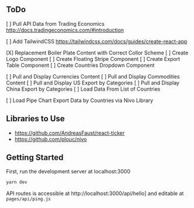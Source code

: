 ## ToDo
[ ] Pull API Data from Trading Economics
http://docs.tradingeconomics.com/#introduction

[ ] Add TailwindCSS 
https://tailwindcss.com/docs/guides/create-react-app



[X] Replacement Boiler Plate Content with Correct Collor Scheme
[ ] Create Logo Component
[ ] Create Floating Stripe Component
[ ] Create Export Table Component
[ ] Create Countries Dropdown Component

[ ] Pull and Display Currencies Content
[ ] Pull and Display Commodities Content
[ ] Pull and Display US Export by Categories
[ ] Pull and Display China Export by Categories 
[ ] Load Data From List of Countries

[ ] Load Pipe Chart Export Data by Countries via Nivo Library

## Libraries to Use
- https://github.com/AndreasFaust/react-ticker 
- https://github.com/plouc/nivo


## Getting Started

First, run the development server at localhost:3000

```bash
yarn dev
```

API routes is accessible at http://localhost:3000/api/hello] and editable at `pages/api/ping.js`


